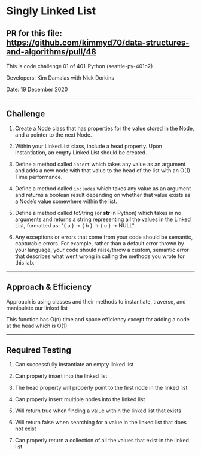 # Singly Linked List

## PR for this file: https://github.com/kimmyd70/data-structures-and-algorithms/pull/48
This is code challenge 01 of 401-Python (seattle-py-401n2)

Developers: Kim Damalas with Nick Dorkins  

Date: 19 December 2020
____________________
## Challenge

1. Create a Node class that has properties for the value stored in the Node, and a pointer to the next Node.

2. Within your LinkedList class, include a head property. Upon instantiation, an empty Linked List should be created.

3. Define a method called `insert` which takes any value as an argument and adds a new node with that value to the head of the list with an O(1) Time performance.

4. Define a method called `includes` which takes any value as an argument and returns a boolean result depending on whether that value exists as a Node’s value somewhere within the list.

5. Define a method called toString (or __str__ in Python) which takes in no arguments and returns a string representing all the values in the Linked List, formatted as:
"{ a } -> { b } -> { c } -> NULL"

6. Any exceptions or errors that come from your code should be semantic, capturable errors. For example, rather than a default error thrown by your language, your code should raise/throw a custom, semantic error that describes what went wrong in calling the methods you wrote for this lab.
__________

## Approach & Efficiency

Approach is using classes and their methods to instantiate, traverse, and manipulate our linked list

This function has O(n) time and space efficiency except for adding a node at the head which is O(1)

_____________
## Required Testing

1. Can successfully instantiate an empty linked list

2. Can properly insert into the linked list

3. The head property will properly point to the first node in the linked list

4. Can properly insert multiple nodes into the linked list

5. Will return true when finding a value within the linked list that exists

6. Will return false when searching for a value in the linked list that does not exist

7. Can properly return a collection of all the values that exist in the linked list